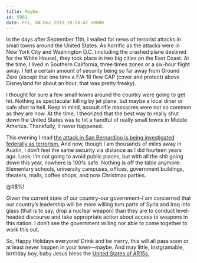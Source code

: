 ```yaml
---
title: Maybe.
id: 5981
date: Fri, 04 Dec 2015 19:58:47 +0000
---
```


In the days after September 11th, I waited for news of terrorist attacks in small towns around the United States. As horrific as the attacks were in New York City and Washington <span class="caps">D.C.</span> (including the crashed plane destined for the White House), they took place in two big cities on the East Coast. At the time, I lived in Southern California, three times zones or a six-hour flight away. I felt a certain amount of security being so far away from Ground Zero (except that one time a F/A 18 flew <span class="caps">CAP</span> (cover and protect) above Disneyland for about an hour, that was pretty freaky).  

I thought for sure a few small towns around the country were going to get hit. Nothing as spectacular killing by jet plane, but maybe a local diner or cafe shot to hell. Keep in mind, assault rifle massacres were not so common as they are now. At the time, I theorized that the best way to really shut down the United States was to hit a handful of really small towns in Middle America. Thankfully, it never happened.  

This evening I read [the attack in San Bernardino is being investigated federally as terrorism.](http://www.nytimes.com/2015/12/05/us/tashfeen-malik-islamic-state.html?action=click&contentCollection=Opinion&module=MostPopularFB&version=Full&region=Marginalia&src=me&pgtype=article) And now, though I am thousands of miles away in Austin, I don’t feel the same security via distance as I did fourteen years ago. Look, I’m not going to avoid public places, but with all the shit going down this year, nowhere is 100% safe. Nothing is off the table anymore: Elementary schools, university campuses, offices, government buildings, theaters, malls, coffee shops, and now Christmas parties.  

@#$%!  

Given the current state of our country–our government–I am concerned that our country’s leadership will be more willing turn parts of Syria and Iraq into glass (that is to say, drop a nuclear weapon) than they are to conduct level-headed discourse and take appropriate action about access to weapons in this nation. I don’t see the government willing nor able to come together to work this out.  

So, Happy Holidays everyone! Drink and be merry, this will all pass soon or at least never happen in your town—maybe. And may little, Instgramable, birthday boy, baby Jesus bless the [United States of <span class="caps">AR15</span>s.](http://talkingpointsmemo.com/livewire/michele-fiore-gun-christmas-card)





